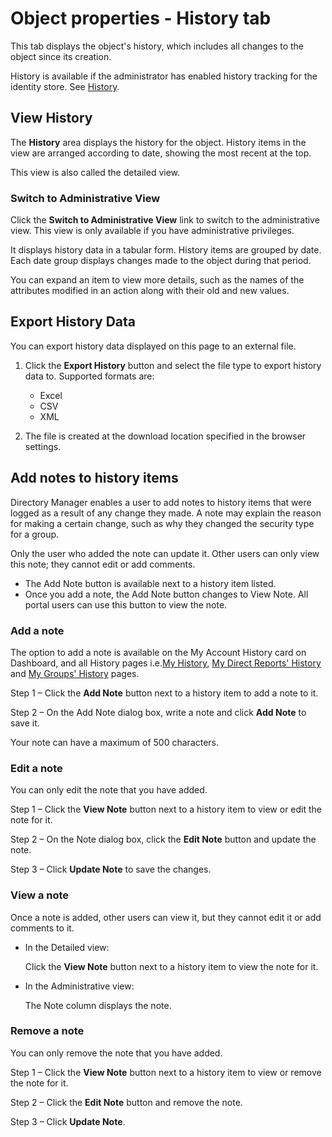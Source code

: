 # Object properties - History tab

This tab displays the object's history, which includes all changes to the object since its creation.

History is available if the administrator has enabled history tracking for the identity store. See
[History](/docs/directorymanager/11.1/directorymanager/portal/history/overview.md).

## View History

The **History** area displays the history for the object. History items in the view are arranged
according to date, showing the most recent at the top.

This view is also called the detailed view.

### Switch to Administrative View

Click the **Switch to Administrative View** link to switch to the administrative view. This view is
only available if you have administrative privileges.

It displays history data in a tabular form. History items are grouped by date. Each date group
displays changes made to the object during that period.

You can expand an item to view more details, such as the names of the attributes modified in an
action along with their old and new values.

## Export History Data

You can export history data displayed on this page to an external file.

1. Click the **Export History** button and select the file type to export history data to. Supported
   formats are:

   - Excel
   - CSV
   - XML

2. The file is created at the download location specified in the browser settings.

## Add notes to history items

Directory Manager enables a user to add notes to history items that were logged as a result of any
change they made. A note may explain the reason for making a certain change, such as why they
changed the security type for a group.

Only the user who added the note can update it. Other users can only view this note; they cannot
edit or add comments.

- The Add Note button is available next to a history item listed.
- Once you add a note, the Add Note button changes to View Note. All portal users can use this
  button to view the note.

### Add a note

The option to add a note is available on the My Account History card on Dashboard, and all History
pages i.e.[My History](/docs/directorymanager/11.1/directorymanager/portal/history/myhistory.md),
[My Direct Reports' History](/docs/directorymanager/11.1/directorymanager/portal/history/mydirectreport.md) and
[My Groups' History](/docs/directorymanager/11.1/directorymanager/portal/history/mydirectorygroup.md) pages.

Step 1 – Click the **Add Note** button next to a history item to add a note to it.

Step 2 – On the Add Note dialog box, write a note and click **Add Note** to save it.

Your note can have a maximum of 500 characters.

### Edit a note

You can only edit the note that you have added.

Step 1 – Click the **View Note** button next to a history item to view or edit the note for it.

Step 2 – On the Note dialog box, click the **Edit Note** button and update the note.

Step 3 – Click **Update Note** to save the changes.

### View a note

Once a note is added, other users can view it, but they cannot edit it or add comments to it.

- In the Detailed view:

  Click the **View Note** button next to a history item to view the note for it.

- In the Administrative view:

  The Note column displays the note.

### Remove a note

You can only remove the note that you have added.

Step 1 – Click the **View Note** button next to a history item to view or remove the note for it.

Step 2 – Click the **Edit Note** button and remove the note.

Step 3 – Click **Update Note**.
